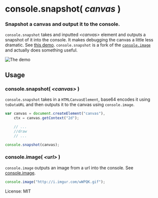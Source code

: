 # console.snapshot( _canvas_ )
### Snapshot a canvas and output it to the console.

`console.snapshot` takes and inputted _&lt;canvas&gt;_ element and outputs a snapshot of it into the console. It makes debugging the canvas a little less dramatic. See [this demo](http://dunxrion.github.io/console.snapshot). `console.snapshot` is a fork of the [`console.image`](http://github.com/dunxrion/console.image) and actually does something useful.

![The demo](http://i.imgur.com/IYLD8pz.png)

## Usage
### console.snapshot( _&lt;canvas&gt;_ )
`console.snapshot` takes in a `HTMLCanvasElement`, base64 encodes it using `toDataURL` and then outputs it to the canvas using `console.image`.

```js
var canvas = document.createElement("canvas"),
	ctx = canvas.getContext("2d");

	// ...
	//draw
	// ...

console.snapshot(canvas);
```

### console.image( _&lt;url&gt;_ )
`console.image` outputs an image from a url into the console. See [console.image](http://github.com/dunxrion/console.image).

```js
console.image("http://i.imgur.com/wWPQK.gif");
```

License: MIT